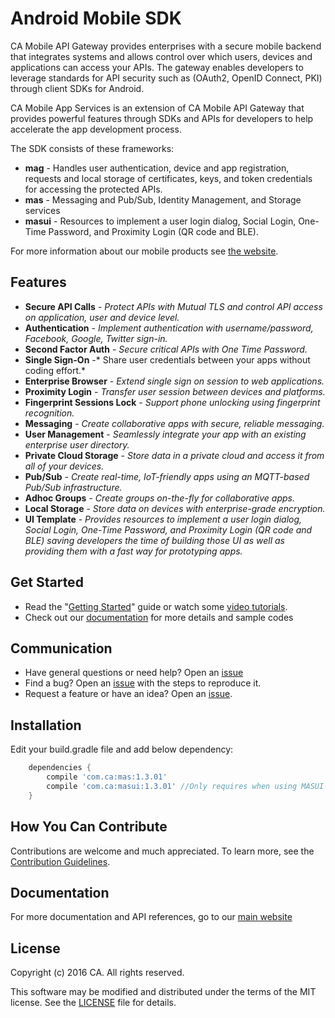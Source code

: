 # Android Mobile SDK
CA Mobile API Gateway provides enterprises with a secure mobile backend that integrates systems and allows control over which users, devices and applications can access your APIs. The gateway enables developers to leverage standards for API security such as (OAuth2, OpenID Connect, PKI) through client SDKs for Android.

CA Mobile App Services is an extension of CA Mobile API Gateway that provides powerful features through SDKs and APIs for developers to help accelerate the app development process.

The SDK consists of these frameworks:
* **mag** - Handles user authentication, device and app registration, requests and local storage of certificates, keys, and token credentials for accessing the protected APIs.
* **mas** - Messaging and Pub/Sub, Identity Management, and Storage services
* **masui** - Resources to implement a user login dialog, Social Login, One-Time Password, and Proximity Login (QR code and BLE).

For more information about our mobile products see [the website][mas.ca.com].

## Features

* **Secure API Calls** - *Protect APIs with Mutual TLS and control API access on application, user and device level.*
* **Authentication** - *Implement authentication with username/password, Facebook, Google, Twitter sign-in.*
* **Second Factor Auth** - *Secure critical APIs with One Time Password.*
* **Single Sign-On** -* Share user credentials between your apps without coding effort.*
* **Enterprise Browser** - *Extend single sign on session to web applications.*
* **Proximity Login** - *Transfer user session between devices and platforms.*
* **Fingerprint Sessions Lock** - *Support phone unlocking using fingerprint recognition.*
* **Messaging** - *Create collaborative apps with secure, reliable messaging.*
* **User Management** - *Seamlessly integrate your app with an existing enterprise user directory.*
* **Private Cloud Storage** - *Store data in a private cloud and access it from all of your devices.*
* **Pub/Sub** - *Create real-time, IoT-friendly apps using an MQTT-based Pub/Sub infrastructure.*
* **Adhoc Groups** - *Create groups on-the-fly for collaborative apps.*
* **Local Storage** - *Store data on devices with enterprise-grade encryption.*
* **UI Template** - *Provides resources to implement a user login dialog, Social Login, One-Time Password, and Proximity Login (QR code and BLE) saving developers the time of building those UI as well as providing them with a fast way for prototyping apps.*


## Get Started
* Read the "[Getting Started][get-started]" guide or watch some [video tutorials][video].
* Check out our [documentation][documentation] for more details and sample codes


## Communication
* Have general questions or need help? Open an [issue][issues]
* Find a bug? Open an [issue][issues] with the steps to reproduce it.
* Request a feature or have an idea? Open an [issue][issues].

## Installation
Edit your build.gradle file and add below dependency:
```gradle
    dependencies {
        compile 'com.ca:mas:1.3.01'
        compile 'com.ca:masui:1.3.01' //Only requires when using MASUI Template
    }
```

## How You Can Contribute
Contributions are welcome and much appreciated. To learn more, see the [Contribution Guidelines][contributing].

## Documentation
For more documentation and API references, go to our [main website][documentation]

## License
Copyright (c) 2016 CA. All rights reserved.

This software may be modified and distributed under the terms
of the MIT license. See the [LICENSE][license-link] file for details.

 [mag]: https://docops.ca.com/mag
 [mas.ca.com]: http://mas.ca.com/
 [docs]: http://mas.ca.com/docs/
 [blog]: http://mas.ca.com/blog/
 [get-started]: http://mas.ca.com/get-started

 [issues]: https://github.com/CAAPIM/Android-MAS-SDK/issues
 [releases]: ../../releases
 [contributing]: /CONTRIBUTING.md
 [license-link]: /LICENSE
 [video]: https://www.ca.com/us/developers/mas/videos.html
 [documentation]: https://www.ca.com/us/developers/mas/docs.html
